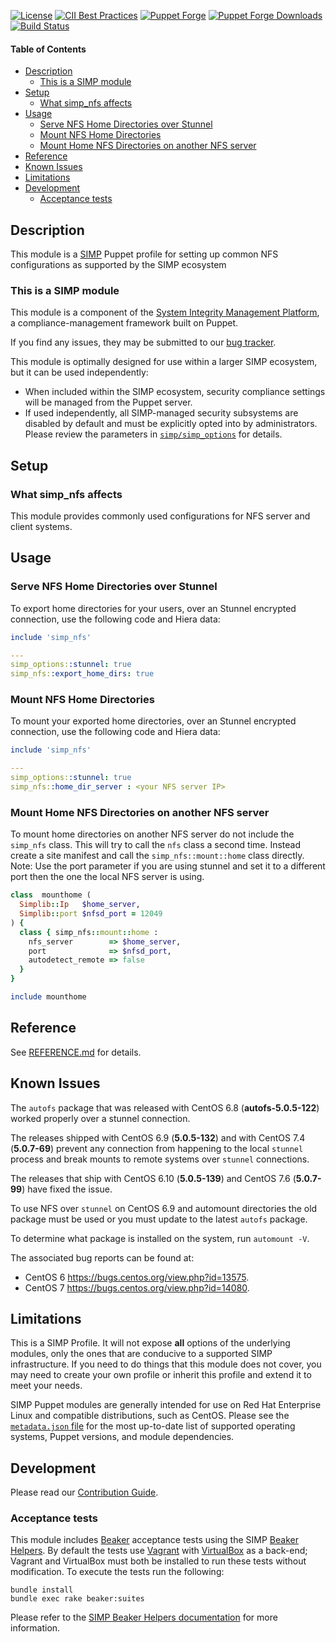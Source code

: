 [![License](https://img.shields.io/:license-apache-blue.svg)](https://www.apache.org/licenses/LICENSE-2.0.html)
[![CII Best Practices](https://bestpractices.coreinfrastructure.org/projects/73/badge)](https://bestpractices.coreinfrastructure.org/projects/73)
[![Puppet Forge](https://img.shields.io/puppetforge/v/simp/simp_nfs.svg)](https://forge.puppetlabs.com/simp/simp_nfs)
[![Puppet Forge Downloads](https://img.shields.io/puppetforge/dt/simp/simp_nfs.svg)](https://forge.puppetlabs.com/simp/simp_nfs)
[![Build Status](https://travis-ci.org/simp/pupmod-simp-simp_nfs.svg)](https://travis-ci.org/simp/pupmod-simp-simp_nfs)

#### Table of Contents

<!-- vim-markdown-toc GFM -->

* [Description](#description)
  * [This is a SIMP module](#this-is-a-simp-module)
* [Setup](#setup)
  * [What simp_nfs affects](#what-simp_nfs-affects)
* [Usage](#usage)
  * [Serve NFS Home Directories over Stunnel](#serve-nfs-home-directories-over-stunnel)
  * [Mount NFS Home Directories](#mount-nfs-home-directories)
  * [Mount Home NFS Directories on another NFS server](#mount-home-nfs-directories-on-another-nfs-server)
* [Reference](#reference)
* [Known Issues](#known-issues)
* [Limitations](#limitations)
* [Development](#development)
  * [Acceptance tests](#acceptance-tests)

<!-- vim-markdown-toc -->

## Description

This module is a [SIMP](https://simp-project.com) Puppet profile for setting up
common NFS configurations as supported by the SIMP ecosystem

### This is a SIMP module

This module is a component of the [System Integrity Management Platform](https://simp-project.com),
a compliance-management framework built on Puppet.


If you find any issues, they may be submitted to our [bug tracker](https://simp-project.atlassian.net/).

This module is optimally designed for use within a larger SIMP ecosystem, but
it can be used independently:

 * When included within the SIMP ecosystem, security compliance settings will
   be managed from the Puppet server.
 * If used independently, all SIMP-managed security subsystems are disabled by
   default and must be explicitly opted into by administrators.  Please review
   the parameters in
   [`simp/simp_options`](https://github.com/simp/pupmod-simp-simp_options) for
   details.

## Setup

### What simp_nfs affects

This module provides commonly used configurations for NFS server and client
systems.

## Usage

### Serve NFS Home Directories over Stunnel

To export home directories for your users, over an Stunnel encrypted
connection, use the following code and Hiera data:

```ruby
include 'simp_nfs'
```

```yaml
---
simp_options::stunnel: true
simp_nfs::export_home_dirs: true
```

### Mount NFS Home Directories

To mount your exported home directories, over an Stunnel encrypted connection,
use the following code and Hiera data:

```ruby
include 'simp_nfs'
```

```yaml
---
simp_options::stunnel: true
simp_nfs::home_dir_server : <your NFS server IP>
```

### Mount Home NFS Directories on another NFS server

To mount home directories on another NFS server do not include the ``simp_nfs``
class. This will try to call the ``nfs`` class a second time.  Instead
create a site manifest and call the ``simp_nfs::mount::home`` class directly.
Note: Use the port parameter if you are using stunnel and set it to a different
port then the one the local NFS server is using.

```ruby
class  mounthome (
  Simplib::Ip   $home_server,
  Simplib::port $nfsd_port = 12049
) {
  class { simp_nfs::mount::home :
    nfs_server        => $home_server,
    port              => $nfsd_port,
    autodetect_remote => false
  }
}
```

```ruby
include mounthome
```

## Reference

See [REFERENCE.md](REFERENCE.md) for details.

## Known Issues

The ``autofs`` package that was released with CentOS 6.8 (**autofs-5.0.5-122**) worked
properly over a stunnel connection.

The releases shipped with CentOS 6.9 (**5.0.5-132**)  and with CentOS 7.4 (**5.0.7-69**)
prevent any connection from happening to the local ``stunnel`` process and
break mounts to remote systems over ``stunnel`` connections.

The releases that ship with CentOS 6.10 (**5.0.5-139**) and CentOS 7.6
(**5.0.7-99**) have fixed the issue.

To use NFS over ``stunnel`` on CentOS 6.9 and automount directories the old
package must be used or you must update to the latest ``autofs`` package.

To determine what package is installed on the system, run ``automount -V``.

The associated bug reports can be found at:

- CentOS 6  https://bugs.centos.org/view.php?id=13575.
- CentOS 7  https://bugs.centos.org/view.php?id=14080.

## Limitations

This is a SIMP Profile. It will not expose **all** options of the underlying
modules, only the ones that are conducive to a supported SIMP infrastructure.
If you need to do things that this module does not cover, you may need to
create your own profile or inherit this profile and extend it to meet your
needs.

SIMP Puppet modules are generally intended for use on Red Hat Enterprise Linux
and compatible distributions, such as CentOS. Please see the
[`metadata.json` file](./metadata.json) for the most up-to-date list of
supported operating systems, Puppet versions, and module dependencies.

## Development

Please read our [Contribution Guide](https://simp.readthedocs.io/en/stable/contributors_guide/index.html).

### Acceptance tests

This module includes [Beaker](https://github.com/puppetlabs/beaker) acceptance
tests using the SIMP [Beaker Helpers](https://github.com/simp/rubygem-simp-beaker-helpers).
By default the tests use [Vagrant](https://www.vagrantup.com/) with
[VirtualBox](https://www.virtualbox.org) as a back-end; Vagrant and VirtualBox
must both be installed to run these tests without modification. To execute the
tests run the following:

```shell
bundle install
bundle exec rake beaker:suites
```

Please refer to the [SIMP Beaker Helpers documentation](https://github.com/simp/rubygem-simp-beaker-helpers/blob/master/README.md)
for more information.
